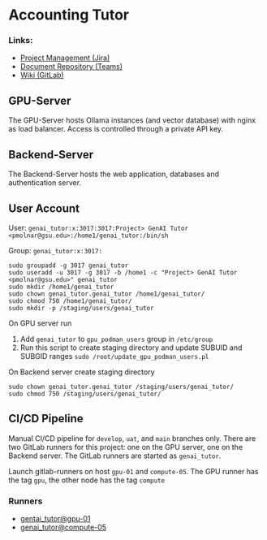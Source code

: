 # Accounting Tutor

### Links:
- [Project Management (Jira)](https://gsu-team-qnddq56g.atlassian.net/jira/your-work)
- [Document Repository (Teams)](https://teams.microsoft.com/l/channel/19%3A3BHfwfHpSPCe26OJGHfc9ZOT_YkbBDbO3q-HFNWby6M1%40thread.tacv2/General?groupId=3a37e321-a8b3-4447-b218-043acf44af08&tenantId=515ad73d-8d5e-4169-895c-9789dc742a70)
- [Wiki (GitLab)](https://git.insight.gsu.edu:8000/genai_research/accounting-tutor/-/wikis/home)


## GPU-Server
The GPU-Server hosts Ollama instances (and vector database) with nginx as load balancer. Access is controlled through a private API key.

## Backend-Server
The Backend-Server hosts the web application, databases and authentication server.

## User Account
User: 
    `genai_tutor:x:3017:3017:Project> GenAI Tutor <pmolnar@gsu.edu>:/home1/genai_tutor:/bin/sh`

Group:
    `genai_tutor:x:3017:`


```
sudo groupadd -g 3017 genai_tutor
sudo useradd -u 3017 -g 3017 -b /home1 -c "Project> GenAI Tutor <pmolnar@gsu.edu>" genai_tutor
sudo mkdir /home1/genai_tutor
sudo chown genai_tutor.genai_tutor /home1/genai_tutor/
sudo chmod 750 /home1/genai_tutor/
sudo mkdir -p /staging/users/genai_tutor
```

On GPU server run
1. Add `genai_tutor` to `gpu_podman_users` group in `/etc/group`
2. Run this script to create staging directory and update SUBUID and SUBGID ranges ```sudo /root/update_gpu_podman_users.pl```

On Backend server create staging directory
```
sudo chown genai_tutor.genai_tutor /staging/users/genai_tutor/
sudo chmod 750 /staging/users/genai_tutor/ 
```

## CI/CD Pipeline

Manual CI/CD pipeline for `develop`, `uat`, and `main` branches only. There are two GitLab runners for this project: one on the GPU server, one on the Backend server. The GitLab runners are started as `genai_tutor`.

Launch gitlab-runners on host `gpu-01` and `compute-05`. The GPU runner has the tag `gpu`, the other node has the tag `compute`

### Runners
- [gentai_tutor@gpu-01](https://git.insight.gsu.edu:8000/genai_research/accounting-tutor/-/runners/10)
- [genai_tutor@compute-05](https://git.insight.gsu.edu:8000/genai_research/accounting-tutor/-/runners/11)